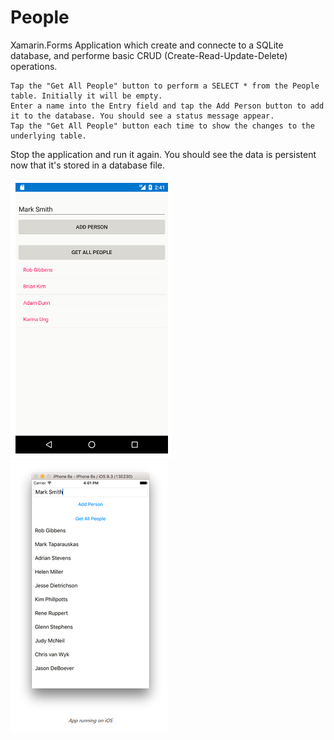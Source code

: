 # People

Xamarin.Forms Application which create and connecte to a SQLite database, and performe basic CRUD (Create-Read-Update-Delete) operations.

    Tap the "Get All People" button to perform a SELECT * from the People table. Initially it will be empty.
    Enter a name into the Entry field and tap the Add Person button to add it to the database. You should see a status message appear.
    Tap the "Get All People" button each time to show the changes to the underlying table.

Stop the application and run it again. You should see the data is persistent now that it's stored in a database file.

<img src="People1.PNG" alt="ScreenShot 1">
<img src="People2.PNG" alt="ScreenShot 3">
